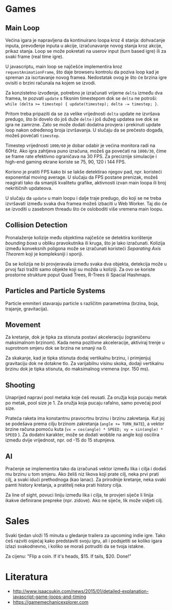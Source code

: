 # Games

## Main Loop

Većina igara je napravljena da kontinuirano loopa kroz 4 stanja: dohvaćanje inputa, prevođenje inputa u akcije, izračunavanje novog stanja kroz akcije, prikaz stanja. Loop se može pokretati na userov input (turn based igre) ili za svaki frame (real time igre).

U javascriptu, main loop se najčešće implementira kroz `requestAnimationFrame`, što daje browseru kontrolu da poziva loop kad je spreman za iscrtavanje novog framea. Nedostatak ovog je što će brzina igre ovisiti o brzini računala na kojem se izvodi.

Za konzistetno izvođenje, potrebno je izračunati vrijeme `delta` između dva framea, te pozvati `update` s fiksnim timestepom dok se `delta` ne potroši:
`while (delta >= timestep) { update(timestep); delta -= timestep; }`.

Pritom treba pripaziti da se za velike vrijednosti `delta` update ne izvršava predugo, što bi dovelo do još duže `delte` i još dužeg updatea sve dok se igra ne zamrzne. Zato se može dodati dodatna provjera i prekinuti update loop nakon određenog broja izvršavanja. U slučaju da se prečesto događa, možeš povećati `timestep`.

Timestep vrijednosti `1000/60` je dobar odabir je većina monitora radi na 60Hz. Ako igra zahtjeva puno izračuna, možeš ga povećati na `1000/30`, čime se frame rate efektivno ograničava na 30 FPS. Za preciznije simulacije i high-end gaming ekrane koriste se 75, 90, 120 i 144 FPS.

Korisno je pratiti FPS kako bi se lakše detektirao njegov pad, npr. koristeći exponential moving average. U slučaju da FPS postane prenizak, možeš reagirati tako da smanjiš kvalitetu grafike, aktivnosti izvan main loopa ili broj nekritičnih updateova.

U slučaju da `update` u main loopu i dalje traje predugo, dio koji se ne treba izvršavati između svaka dva framea možeš izbaciti u Web Worker. Taj dio će se izvoditi u zasebnom threadu što će osloboditi više vremena main loopu.

## Collision Detection

Pronalaženje kolizije među objektima najčešće se detektira korištenje *bounding boxa* u obliku pravokutnika ili kruga, što je lako izračunati. Kolizija između konveksnih poligona može se izračunati koristeći *Separating Axis Theorem* koji je kompleksniji i sporiji.

Da se kolizija ne bi provjeravala između svaka dva objekta, detekcija može u prvoj fazi tražiti samo objekte koji su možda u koliziji. Za ovo se koriste prostorne strukture poput Quad Trees, R-Trees ili Spacial Hashmaps.

## Particles and Particle Systems

Particle emmiteri stavaraju particle s različitm parametrima (brzina, boja, trajanje, gravitacija).

## Movement

Za kretanje, dok je tipka za stisnuta postavi akceleraciju (ograničenu maksimalnom brzinom). Kada nema pozitivne akceleracije, aktiviraj trenje u suprotnom smjeru dok se brzina ne smanji na 0.

Za skakanje, kad je tipka stisnuta dodaj vertikalnu brzinu, i primjenjuj gravitaciju dok ne dotakne tlo. Za varijabilnu visinu skoka, dodaji vertikalnu brzinu dok je tipka stisnuta, do maksimalnog vremena (npr. 150 ms).

## Shooting

Unaprijed napravi pool metaka koje ćeš reusati. Za oružja koja pucaju metak po metak, pool size je 1. Za oružja koja pucaju rafalno, samo povećaj pool size.

Prateća raketa ima konstantnu pravocrtnu brzinu i brzinu zakretanja. Kut joj se podešava prema cilju brzinom zakretanja (`angle += TURN_RATE`), a vektor brzine računa pomoću kuta (`vx = cos(angle) * SPEED; vy = sin(angle) * SPEED` ). Za dodatni karakter, može se dodati wobble na angle koji oscilira između dvije vrijednost, npr. od -15 do 15 stupnjeva.

## AI

Praćenje se implementira tako da izračunaš vektor između lika i cilja i dodaš mu brzinu u tom smjeru. Ako želiš niz likova koji prate cilj, neka prvi prati cilj, a svaki idući prethodnoga (kao lanac). Za prirodnije kretanje, neka svaki pamti history kretanja, a pratitelj neka prati history cilja.

Za line of sight, povuci liniju između lika i cilja, te provjeri siječe li linija ikakve definirane prepreke (npr. zidove). Ako ne siječe, lik može vidjeti cilj.

# Sales

Svaki tjedan uloži 15 minuta u gledanje trailera za upcoming indie igre. Tako ćeš razviti osjećaj kako predstaviti svoju igru, ali i podsjetiti se koliko igara izlazi svakodnevno, i koliko se moraš potruditi da se tvoja istakne.

Za cijenu: "Flip a coin. If it's heads, $15. If tails, $20. Done!"


# Literatura

* http://www.isaacsukin.com/news/2015/01/detailed-explanation-javascript-game-loops-and-timing
* https://gamemechanicexplorer.com
